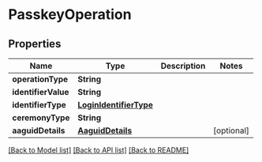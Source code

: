# PasskeyOperation

## Properties
Name | Type | Description | Notes
------------ | ------------- | ------------- | -------------
**operationType** | **String** |  | 
**identifierValue** | **String** |  | 
**identifierType** | [**LoginIdentifierType**](LoginIdentifierType.md) |  | 
**ceremonyType** | **String** |  | 
**aaguidDetails** | [**AaguidDetails**](AaguidDetails.md) |  | [optional] 

[[Back to Model list]](../README.md#documentation-for-models) [[Back to API list]](../README.md#documentation-for-api-endpoints) [[Back to README]](../README.md)


